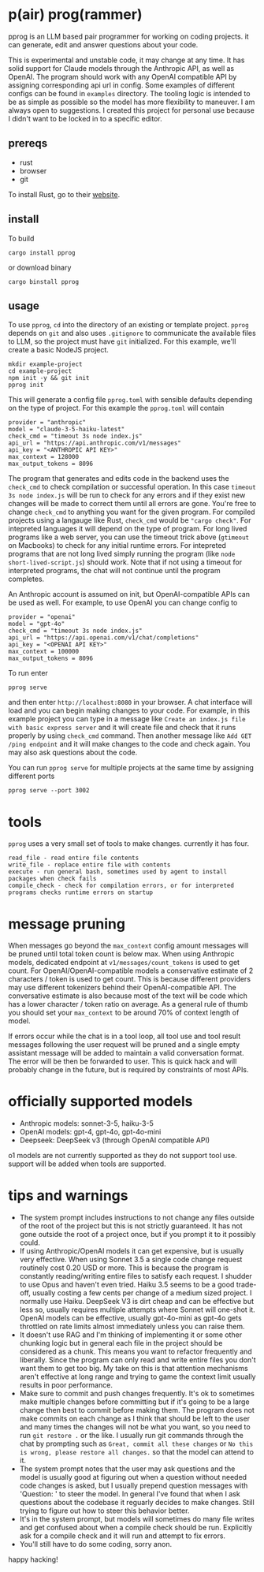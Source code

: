# p(air) prog(rammer)
pprog is an LLM based pair programmer for working on coding projects.  it can generate, edit and answer questions about your code.

This is experimental and unstable code, it may change at any time.  It has solid support for Claude models through the Anthropic API, as well as OpenAI.  The program should work with any OpenAI compatible API by assigning corresponding api url in config.  Some examples of different configs can be found in `examples` directory.  The tooling logic is intended to be as simple as possible so the model has more flexibility to maneuver.  I am always open to suggestions.  I created this project for personal use because I didn't want to be locked in to a specific editor.

## prereqs
- rust
- browser
- git

To install Rust, go to their [website](https://www.rust-lang.org/).

## install
To build
```
cargo install pprog
```
or download binary
```
cargo binstall pprog
```

## usage
To use `pprog`, `cd` into the directory of an existing or template project.  `pprog` depends on `git` and also uses `.gitignore` to communicate the available files to LLM, so the project must have `git` initialized. For this example, we'll create a basic NodeJS project.
```
mkdir example-project
cd example-project
npm init -y && git init
pprog init
```
This will generate a config file `pprog.toml` with sensible defaults depending on the type of project.  For this example the `pprog.toml` will contain
```
provider = "anthropic"
model = "claude-3-5-haiku-latest"
check_cmd = "timeout 3s node index.js"
api_url = "https://api.anthropic.com/v1/messages"
api_key = "<ANTHROPIC API KEY>"
max_context = 128000
max_output_tokens = 8096
```
The program that generates and edits code in the backend uses the `check_cmd` to check compilation or successful operation.  In this case `timeout 3s node index.js` will be run to check for any errors and if they exist new changes will be made to correct them until all errors are gone.  You're free to change `check_cmd` to anything you want for the given program.  For compiled projects using a langauge like Rust, `check_cmd` would be `"cargo check"`.  For intepreted languages it will depend on the type of program.  For long lived programs like a web server, you can use the timeout trick above (`gtimeout` on Macbooks) to check for any initial runtime errors.  For intepreted programs that are not long lived simply running the program (like `node short-lived-script.js`) should work.  Note that if not using a timeout for interpreted programs, the chat will not continue until the program completes.

An Anthropic account is assumed on init, but OpenAI-compatible APIs can be used as well.  For example, to use OpenAI you can change config to 
```
provider = "openai"
model = "gpt-4o"
check_cmd = "timeout 3s node index.js"
api_url = "https://api.openai.com/v1/chat/completions"
api_key = "<OPENAI API KEY>"
max_context = 100000
max_output_tokens = 8096
```
To run enter
```
pprog serve
```
and then enter `http://localhost:8080` in your browser.  A chat interface will load and you can begin making changes to your code.  For example, in this example project you can type in a message like `Create an index.js file with basic express server` and it will create file and check that it runs properly by using `check_cmd` command.  Then another message like `Add GET /ping endpoint` and it will make changes to the code and check again.  You may also ask questions about the code.  

You can run `pprog serve` for multiple projects at the same time by assigning different ports
```
pprog serve --port 3002
```

# tools
`pprog` uses a very small set of tools to make changes.  currently it has four.
```
read_file - read entire file contents
write_file - replace entire file with contents
execute - run general bash, sometimes used by agent to install packages when check fails
compile_check - check for compilation errors, or for interpreted programs checks runtime errors on startup
```

# message pruning
When messages go beyond the `max_context` config amount messages will be pruned until total token count is below max.  When using Anthropic models, dedicated endpoint at `v1/messages/count_tokens` is used to get count.  For OpenAI/OpenAI-compatible models a conservative estimate of 2 characters / token is used to get count.  This is because different providers may use different tokenizers behind their OpenAI-compatible API.  The conversative estimate is also because most of the text will be code which has a lower character / token ratio on average.  As a general rule of thumb you should set your `max_context` to be around 70% of context length of model.  

If errors occur while the chat is in a tool loop, all tool use and tool result messages following the user request will be pruned and a single empty assistant message will be added to maintain a valid conversation format.  The error will be then be forwarded to user.  This is quick hack and will probably change in the future, but is required by constraints of most APIs.

# officially supported models
- Anthropic models: sonnet-3-5, haiku-3-5
- OpenAI models: gpt-4, gpt-4o, gpt-4o-mini
- Deepseek: DeepSeek v3 (through OpenAI compatible API)

o1 models are not currently supported as they do not support tool use.  support will be added when tools are supported.

# tips and warnings
- The system prompt includes instructions to not change any files outside of the root of the project but this is not strictly guaranteed.  It has not gone outside the root of a project once, but if you prompt it to it possibly could.
- If using Anthropic/OpenAI models it can get expensive, but is usually very effective.  When using Sonnet 3.5 a single code change request routinely cost 0.20 USD or more.  This is because the program is constantly reading/writing entire files to satisfy each request.  I shudder to use Opus and haven't even tried.  Haiku 3.5 seems to be a good trade-off, usually costing a few cents per change of a medium sized project.  I normally use Haiku.  DeepSeek V3 is dirt cheap and can be effective but less so, usually requires multiple attempts where Sonnet will one-shot it.  OpenAI models can be effective, usually gpt-4o-mini as gpt-4o gets throttled on rate limits almost immediately unless you can raise them.
- It doesn't use RAG and I'm thinking of implementing it or some other chunking logic but in general each file in the project should be considered as a chunk.  This means you want to refactor frequently and liberally.  Since the program can only read and write entire files you don't want them to get too big.  My take on this is that attention mechanisms aren't effective at long range and trying to game the context limit usually results in poor performance.
- Make sure to commit and push changes frequently.  It's ok to sometimes make multiple changes before committing but if it's going to be a large change then best to commit before making them.  The program does not make commits on each change as I think that should be left to the user and many times the changes will not be what you want, so you need to run `git restore .` or the like.  I usually run git commands through the chat by prompting such as `Great, commit all these changes` or `No this is wrong, please restore all changes.` so that the model can attend to it. 
- The system prompt notes that the user may ask questions and the model is usually good at figuring out when a question without needed code changes is asked, but I usually prepend question messages with 'Question: ' to steer the model.  In general I've found that when I ask questions about the codebase it reguarly decides to make changes.  Still trying to figure out how to steer this behavior better.
- It's in the system prompt, but models will sometimes do many file writes and get confused about when a compile check should be run.  Explicitly ask for a compile check and it will run and attempt to fix errors.
- You'll still have to do some coding, sorry anon.

happy hacking!
